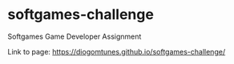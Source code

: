 # softgames-challenge

Softgames Game Developer Assignment

Link to page: https://diogomtunes.github.io/softgames-challenge/
